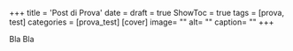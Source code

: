 +++
title = 'Post di Prova'
date = 
draft = true
ShowToc = true
tags = [prova,  test]
categories = [prova_test]
[cover]
    image= ""
    alt= ""
    caption= ""
+++

Bla Bla
